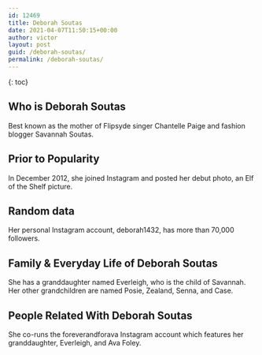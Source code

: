 ```yaml
---
id: 12469
title: Deborah Soutas
date: 2021-04-07T11:50:15+00:00
author: victor
layout: post
guid: /deborah-soutas/
permalink: /deborah-soutas/
---
```



{: toc}


## Who is Deborah Soutas



Best known as the mother of Flipsyde singer Chantelle Paige and fashion blogger Savannah Soutas.

                
                
                
## Prior to Popularity



In December 2012, she joined Instagram and posted her debut photo, an Elf of the Shelf picture.

                
                
                
## Random data



Her personal Instagram account, deborah1432, has more than 70,000 followers.

                
                
                
## Family & Everyday Life of Deborah Soutas



She has a granddaughter named Everleigh, who is the child of Savannah. Her other grandchildren are named Posie, Zealand, Senna, and Case.

                
                
                
## People Related With Deborah Soutas



She co-runs the foreverandforava Instagram account which features her granddaughter, Everleigh, and Ava Foley.

                
              
            
          
          
          